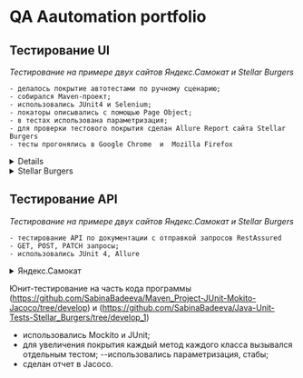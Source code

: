 # <a name="up" /> QA Aautomation portfolio
## Тестирование UI 
*Тестирование на примере двух сайтов Яндекс.Самокат и Stellar Burgers*  <br>

```
- делалось покрытие автотестами по ручному сценарию;
- собирался Maven-проект;
- использовались JUnit4 и Selenium;
- локаторы описывались с помощью Page Object;
- в тестах использована параметризация;
- для проверки тестового покрытия сделан Allure Report сайта Stellar Burgers
- тесты прогонялись в Google Chrome  и  Mozilla Firefox
```
  
 <details> 
 <summary>Яндекс.Самокат</summary>

<details>
<summary> Page Object, методы и скроллы Главной страницы </summary>

 <img src="https://i.ibb.co/7bZHWy8/qa-scooter-praktikum-services-ru.png" alt="qa-scooter-praktikum-services-ru" border="0"> <br>
MainPage.java  <br>
 <img src="https://i.ibb.co/vQD3nVm/github-com-Sabina-Badeeva-UI-Selenium-tests-of-Yandex-Samokat-blob-develop-src-main-java-org-example.png" alt="github-com-Sabina-Badeeva-UI-Selenium-tests-of-Yandex-Samokat-blob-develop-src-main-java-org-example" border="0"> <br>
[Наверх](#up)

</details>

<details>
<summary> Page Object, методы страницы Авторизации </summary>
<img src="https://i.ibb.co/mJ6K6bj/2023-12-03-040558.jpg" alt="2023-12-03-040558" border="0"> <br>
OrderPage.java
<img src="https://i.ibb.co/w0CDVHY/github-com-Sabina-Badeeva-UI-Selenium-tests-of-Yandex-Samokat-blob-develop-src-main-java-org-example.png" alt="github-com-Sabina-Badeeva-UI-Selenium-tests-of-Yandex-Samokat-blob-develop-src-main-java-org-example" border="0"> <br>
 
[Наверх](#up)

</details>

<details>
<summary>Page Object, методы для логотипа </summary>
<img src="https://i.ibb.co/BypvGvR/github-com-Sabina-Badeeva-UI-Selenium-tests-of-Yandex-Samokat-blob-develop-src-main-java-Logo-Samoca.png" alt="github-com-Sabina-Badeeva-UI-Selenium-tests-of-Yandex-Samokat-blob-develop-src-main-java-Logo-Samoca" border="0">
 
[Наверх](#up)

</details>

### Тесты
<details>
<summary>Тест полного пользовательского сценария с авторизацией и заказом самоката</summary>
 <img src="https://i.ibb.co/yfTXWWP/github-com-Sabina-Badeeva-UI-Selenium-tests-of-Yandex-Samokat-blob-develop-src-test-java-org-example.png" alt="github-com-Sabina-Badeeva-UI-Selenium-tests-of-Yandex-Samokat-blob-develop-src-test-java-org-example" border="0">
 
 [Наверх](#up)
 
</details>

<details>
<summary>Параметризованный тест с набором разных данных при заказе самоката</summary>
OrderParamTest.java
<img src="https://i.ibb.co/yfTXWWP/github-com-Sabina-Badeeva-UI-Selenium-tests-of-Yandex-Samokat-blob-develop-src-test-java-org-example.png" alt="github-com-Sabina-Badeeva-UI-Selenium-tests-of-Yandex-Samokat-blob-develop-src-test-java-org-example" border="0"><img src="https://i.ibb.co/qJ8qbyZ/github-com-Sabina-Badeeva-UI-Selenium-tests-of-Yandex-Samokat-Order-Param-Test-java.png" alt="github-com-Sabina-Badeeva-UI-Selenium-tests-of-Yandex-Samokat-Order-Param-Test-java" border="0">

  [Наверх](#up)
  
</details>

<details>
<summary>Тест проверяет содержат ли элементы нужный текст</summary> 
QuestionsMainPageTest.java
<img src="https://i.ibb.co/NW119fJ/github-com-Sabina-Badeeva-UI-of-Yandex-Questions-Main-Page-Test-java-6.png" alt="github-com-Sabina-Badeeva-UI-of-Yandex-Questions-Main-Page-Test-java-6" border="0">
  
  [Наверх](#up)

</details>

<details>
<summary>Параметризованный тест авторизации</summary>
InputNameSurnameAddressParamTest.java
<img src="https://i.ibb.co/642VxLZ/github-com-Sabina-Badeeva-UI-Selenium-tests-of-Yandex-Samokat-blob-develop-src-test-java-Input-Name.png" alt="github-com-Sabina-Badeeva-UI-Selenium-tests-of-Yandex-Samokat-blob-develop-src-test-java-Input-Name-" border="0">
  
 [Наверх](#up)

</details>

<details>
<summary>Тест проверяет, что логотип ведет на главную страницу</summary>
LogoSamocatTest.java
<img src="https://i.ibb.co/WxdgFKR/github-com-Sabina-Badeeva-UI-Selenium-tests-of-Yandex-Samokat-blob-develop-src-test-java-Logo-Samoca.png" alt="github-com-Sabina-Badeeva-UI-Selenium-tests-of-Yandex-Samokat-blob-develop-src-test-java-Logo-Samoca" border="0">

 [Наверх](#up)

</details>

</details>

<details>
  
<summary>Stellar Burgers</summary>

<details>
<summary>Page Object и методы Авторизации</summary>
<img src="https://i.ibb.co/HNbpBLn/2023-12-06-200253.jpg" alt="2023-12-06-200253" border="0"><br>
AuthorisationPage.java
<img src="https://i.ibb.co/Cs4mmW1/github-com-Sabina-Badeeva-UI-Tests-Page-Object-Of-Stellar-Burgers-blob-develop-3-src-main-java-org-e.png" alt="github-com-Sabina-Badeeva-UI-Tests-Page-Object-Of-Stellar-Burgers-blob-develop-3-src-main-java-org-e" border="0">
  
 [Наверх](#up)
  
</details>

<details>
<summary>Page Object и методы Главной страницы</summary>
<img src="https://i.ibb.co/SrJTfyd/stellarburgers-nomoreparties-site.png" alt="stellarburgers-nomoreparties-site" border="0">  <br>
MainPage.java
<img src="https://i.ibb.co/4MBRzQv/2023-12-06-201006.jpg" alt="2023-12-06-201006" border="0">

[Наверх](#up)
</details>

<details>
<summary>Page Object и методы Личного кабинета</summary>
<img src="https://i.ibb.co/0yb16T9/2023-12-06-203235.jpg" alt="2023-12-06-203235" border="0"><br>
PrivateAccount.java
<img src="https://i.ibb.co/3fnhBHC/github-com-Sabina-Badeeva-UI-Tests-Page-Object-Of-Stellar-Burgers-blob-develop-3-src-main-java-org-e.png" alt="github-com-Sabina-Badeeva-UI-Tests-Page-Object-Of-Stellar-Burgers-blob-develop-3-src-main-java-org-e" border="0">

[Наверх](#up)
</details>

<details>
<summary>Page Object, методы и скроллы Конструктора</summary>
<img src="https://i.ibb.co/k0xj7CK/2023-12-06-202424.jpg" alt="2023-12-06-202424" border="0"><br>
TransferButton.java
<img src="https://i.ibb.co/4g5m41W/github-com-Sabina-Badeeva-UI-Tests-Page-Object-Of-Stellar-Burgers-blob-develop-3-src-main-java-org-e.png" alt="github-com-Sabina-Badeeva-UI-Tests-Page-Object-Of-Stellar-Burgers-blob-develop-3-src-main-java-org-e" border="0">

[Наверх](#up)
</details>

<details>
<summary>Page Object, методы страницы Регистрации</summary>
<img src="https://i.ibb.co/DGct03s/2023-12-06-201554.jpg" alt="2023-12-06-201554" border="0"><br>
RegistrationPage.java  
<img src="https://i.ibb.co/12gz4dP/github-com-Sabina-Badeeva-UI-Tests-Page-Object-Of-Stellar-Burgers-blob-develop-3-src-main-java-org-e.png" alt="github-com-Sabina-Badeeva-UI-Tests-Page-Object-Of-Stellar-Burgers-blob-develop-3-src-main-java-org-e" border="0">

  [Наверх](#up)
</details>

### Тесты

<details>
<summary>Resources.java</summary>
<img src="https://i.ibb.co/vYsH726/github-com-Sabina-Badeeva-UI-Tests-Page-Object-Of-Stellar-Burgers-blob-develop-3-src-test-java-Resou.png" alt="github-com-Sabina-Badeeva-UI-Tests-Page-Object-Of-Stellar-Burgers-blob-develop-3-src-test-java-Resou" border="0"><br>

[Наверх](#up)
</details>
<details>
<summary>Тесты регистрации</summary> 
RegistrationTest.java  
<img src="https://i.ibb.co/xqPfTPt/github-com-Sabina-Badeeva-UI-Tests-Page-Object-Of-Stellar-Burgers-blob-develop-3-src-test-java-Regis.png" alt="github-com-Sabina-Badeeva-UI-Tests-Page-Object-Of-Stellar-Burgers-blob-develop-3-src-test-java-Regis" border="0">

[Наверх](#up)
</details>

<details>
<summary>Тесты по различным сценариям</summary>
TransferTest.java
<img src="https://i.ibb.co/x6PCWYL/github-com-Sabina-Badeeva-UI-Tests-Page-Object-Of-Stellar-Burgers-blob-develop-3-src-test-java-Trans.png" alt="github-com-Sabina-Badeeva-UI-Tests-Page-Object-Of-Stellar-Burgers-blob-develop-3-src-test-java-Trans" border="0">

[Наверх](#up)
</details>

### Отчет по покрытию
<details>
<summary>Allure results</summary>
  
  [Наверх](#up)
</details>
</details>
  
## Тестирование API 
*Тестирование на примере двух сайтов Яндекс.Самокат и Stellar Burgers*  <br>

```
- тестирование API по документации с отправкой запросов RestAssured
- GET, POST, PATCH запросы;
- использовались JUnit 4, Allure

```
<details>
<summary>Яндекс.Самокат</summary>
  Тестирование API на создание курьера, проверки логина, создание заказа по документации qa-scooter.praktikum-services.ru/docs/.
  <details>
  <summary>Тестируемые ручки</summary>
    
 ### Создание курьера
 ```
-курьера можно создать;
-нельзя создать двух одинаковых курьеров;
-чтобы создать курьера, нужно передать в ручку все обязательные поля;
-запрос возвращает правильный код ответа;
-успешный запрос возвращает ok: true;
-если одного из полей нет, запрос возвращает ошибку;
-если создать пользователя с логином, который уже есть, возвращается ошибка.
```
### Логин курьера
```
-курьер может авторизоваться;
-для авторизации нужно передать все обязательные поля;
-система вернёт ошибку, если неправильно указать логин или пароль;
-если какого-то поля нет, запрос возвращает ошибку;
-если авторизоваться под несуществующим пользователем, запрос возвращает ошибку;
-успешный запрос возвращает id.
```
### Создание заказа
```
Проверить, что когда создаёшь заказ:
можно указать один из цветов — BLACK или GREY;
можно указать оба цвета;
можно совсем не указывать цвет;
тело ответа содержит track.
Чтобы протестировать создание заказа, нужно использовать параметризацию.
```
### Список заказов
```
Проверить, что в тело ответа возвращается список заказов.
```
</details>

  <details>
  <summary>Курьер (courier)</summary>
  <details>
    <summary>Constants.java</summary>
<img src="https://i.ibb.co/6XZrQB4/2023-12-06-215947.jpg" alt="2023-12-06-215947" border="0"><.br>
  
[Наверх](#up)
</details>

<details>
    <summary>Courier.java</summary>
<img src="https://i.ibb.co/LnL3q5w/github-com-Sabina-Badeeva-API-Tests-Yandex-Samokat-blob-develop-src-main-java-org-example-courier-Co.png" alt="github-com-Sabina-Badeeva-API-Tests-Yandex-Samokat-blob-develop-src-main-java-org-example-courier-Co" border="0">
  
[Наверх](#up)
</details>
<details>
    <summary>Courier.Client.java</summary>
<img src="https://i.ibb.co/9VPyC3G/github-com-Sabina-Badeeva-API-Tests-Yandex-Samokat-blob-develop-src-main-java-org-example-courier-Co.png" alt="github-com-Sabina-Badeeva-API-Tests-Yandex-Samokat-blob-develop-src-main-java-org-example-courier-Co" border="0">
  
[Наверх](#up)
</details>

<details>
    <summary>CourierCredentials.java</summary>
<img src="https://i.ibb.co/sV7Ttpb/2023-12-06-222235.jpg" alt="2023-12-06-222235" border="0">
  
  [Наверх](#up)
</details>
<details>
    <summary>CourierGenerator.java</summary>
<img src="https://i.ibb.co/9gs7gGC/github-com-Sabina-Badeeva-API-Tests-Yandex-Samokat-blob-develop-src-main-java-org-example-courier-Co.png" alt="github-com-Sabina-Badeeva-API-Tests-Yandex-Samokat-blob-develop-src-main-java-org-example-courier-Co" border="0">
  
  [Наверх](#up)
</details>
</details>

<details>
    <summary>Заказ (order)</summary>
  <details>
    <summary>Order.java</summary>
<img src="https://i.ibb.co/vLMXqD7/github-com-Sabina-Badeeva-API-Tests-Yandex-Samokat-blob-develop-src-main-java-org-example-order-Orde.png" alt="github-com-Sabina-Badeeva-API-Tests-Yandex-Samokat-blob-develop-src-main-java-org-example-order-Orde" border="0">

[Наверх](#up)
</details>
<details>
    <summary>OrderClient.java</summary>
<img src="https://i.ibb.co/zh87QgY/github-com-Sabina-Badeeva-API-Tests-Yandex-Samokat-blob-develop-src-main-java-org-example-order-Orde.png" alt="github-com-Sabina-Badeeva-API-Tests-Yandex-Samokat-blob-develop-src-main-java-org-example-order-Orde" border="0">

[Наверх](#up)
</details>
<details>
    <summary>OrderGenerator.java</summary>
<img src="https://i.ibb.co/rpdnNcw/2023-12-06-224016.jpg" alt="2023-12-06-224016" border="0">

[Наверх](#up)
</details>
<details>
    <summary>BaseApi.java</summary>
<img src="https://i.ibb.co/XsR87s4/2023-12-06-224111.jpg" alt="2023-12-06-224111" border="0">

[Наверх](#up)
</details>
  </details>
  
### Тесты
  
<details>
   <summary>Тесты по созданию курьера (CreateCourierTest.java)</summary>
  <img src="https://i.ibb.co/cvxMycb/github-com-Sabina-Badeeva-API-Tests-Yandex-Samokat-blob-develop-src-test-java-Create-Courier-Test-ja.png" alt="github-com-Sabina-Badeeva-API-Tests-Yandex-Samokat-blob-develop-src-test-java-Create-Courier-Test-ja" border="0">
  
[Наверх](#up)
</details>
<details>
   <summary>Тесты по созданию заказа (CreateOrderTest.java)</summary>
<img src="https://i.ibb.co/wB874Dz/github-com-Sabina-Badeeva-API-Tests-Yandex-Samokat-blob-develop-src-test-java-Create-Order-Test-java.png" alt="github-com-Sabina-Badeeva-API-Tests-Yandex-Samokat-blob-develop-src-test-java-Create-Order-Test-java" border="0">
  
[Наверх](#up)
</details>
<details>
   <summary>Тесты на авторизацию курьера (LoginCourierTest.java)</summary>
<img src="https://i.ibb.co/BgBWVj7/github-com-Sabina-Badeeva-API-Tests-Yandex-Samokat-blob-develop-src-test-java-Login-Courier-Test-jav.png" alt="github-com-Sabina-Badeeva-API-Tests-Yandex-Samokat-blob-develop-src-test-java-Login-Courier-Test-jav" border="0">

  [Наверх](#up)
</details>
<details>
   <summary>Тест на проверку списка заказов</summary>
<img src="https://i.ibb.co/YcfH55P/github-com-Sabina-Badeeva-API-Tests-Yandex-Samokat-blob-develop-src-test-java-List-Order-Test-java.png" alt="github-com-Sabina-Badeeva-API-Tests-Yandex-Samokat-blob-develop-src-test-java-List-Order-Test-java" border="0">

  [Наверх](#up)
</details>

### Отчет по покрытию
<details>
   <summary>Allure results</summary>
<img src="https://i.ibb.co/hBwGS9h/2023-12-09-224544.jpg" alt="2023-12-09-224544" border="0">
<img src="https://i.ibb.co/w4wcXGc/2023-12-09-224634.jpg" alt="2023-12-09-224634" border="0">

   [Наверх](#up)
</details>
</details>

Юнит-тестирование на часть кода программы
(https://github.com/SabinaBadeeva/Maven_Project-JUnit-Mokito-Jacoco/tree/develop) и 
(https://github.com/SabinaBadeeva/Java-Unit-Tests-Stellar_Burgers/tree/develop_1)
- использовались  Mockito и JUnit;
- для увеличения покрытия каждый метод каждого класса вызывался отдельным тестом;    --использовались параметризация, стабы;
- сделан отчет в Jacoco.


